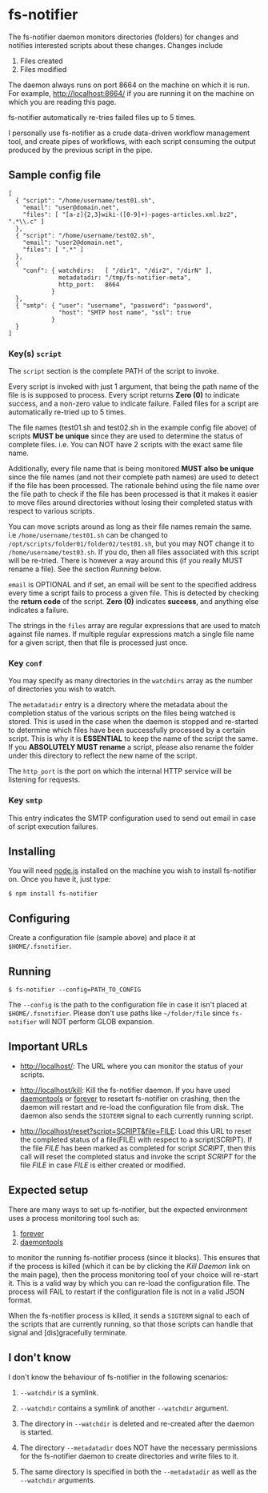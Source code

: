 # fs-notifier

The fs-notifier daemon monitors directories (folders) for changes and
notifies interested scripts about these changes. Changes include

1. Files created
2. Files modified

The daemon always runs on port 8664 on the machine on which it is
run. For example, [http://localhost:8664/](http://localhost:8664/) if
you are running it on the machine on which you are reading this page.

fs-notifier automatically re-tries failed files up to 5 times.

I personally use fs-notifier as a crude data-driven workflow
management tool, and create pipes of workflows, with each script
consuming the output produced by the previous script in the pipe.


## Sample config file

```
[
  { "script": "/home/username/test01.sh",
    "email": "user@domain.net",
    "files": [ "[a-z]{2,3}wiki-([0-9]+)-pages-articles.xml.bz2", ".*\\.c" ]
  },
  { "script": "/home/username/test02.sh",
    "email": "user2@domain.net",
    "files": [ ".*" ]
  },
  {
    "conf": { watchdirs:   [ "/dir1", "/dir2", "/dirN" ],
              metadatadir: "/tmp/fs-notifier-meta",
              http_port:   8664
            }
  },
  { "smtp": { "user": "username", "password": "password",
              "host": "SMTP host name", "ssl": true
            }
  }
]
```

### Key(s) ```script```

The ```script``` section is the complete PATH of the script to invoke.

Every script is invoked with just 1 argument, that being the path name
of the file is is supposed to process. Every script returns **Zero
(0)** to indicate success, and a non-zero value to indicate
failure. Failed files for a script are automatically re-tried up to 5
times.

The file names (test01.sh and test02.sh in the example config file
above) of scripts **MUST be unique** since they are used to determine
the status of complete files. i.e. You can NOT have 2 scripts with the
exact same file name.

Additionally, every file name that is being monitored **MUST also be
unique** since the file names (and not their complete path names) are
used to detect if the file has been processed. The rationale behind
using the file name over the file path to check if the file has been
processed is that it makes it easier to move files around directories
without losing their completed status with respect to various scripts.

You can move scripts around as long as their file names remain the
same. i.e ```/home/username/test01.sh``` can be changed to
```/opt/scripts/folder01/folder02/test01.sh```, but you may NOT change
it to ```/home/username/test03.sh```. If you do, then all files
associated with this script will be re-tried. There is however a way
around this (if you really MUST rename a file). See the section
*Running* below.

```email``` is OPTIONAL and if set, an email will be sent to the
specified address every time a script fails to process a given
file. This is detected by checking the **return code** of the
script. **Zero (0)** indicates **success**, and anything else
indicates a failure.

The strings in the ```files``` array are regular expressions that are
used to match against file names. If multiple regular expressions
match a single file name for a given script, then that file is
processed just once.

### Key ```conf```

You may specify as many directories in the ```watchdirs``` array as
the number of directories you wish to watch.

The ```metadatadir``` entry is a directory where the metadata about
the completion status of the various scripts on the files being
watched is stored. This is used in the case when the daemon is stopped
and re-started to determine which files have been successfully
processed by a certain script. This is why it is **ESSENTIAL** to keep
the name of the script the same. If you **ABSOLUTELY MUST rename** a
script, please also rename the folder under this directory to reflect
the new name of the script.

The ```http_port``` is the port on which the internal HTTP service
will be listening for requests.

### Key ```smtp```

This entry indicates the SMTP configuration used to send out email in
case of script execution failures.


## Installing

You will need [node.js](http://nodejs.org/) installed on the machine
you wish to install fs-notifier on. Once you have it, just type:

```$ npm install fs-notifier```

## Configuring

Create a configuration file (sample above) and place it at ```$HOME/.fsnotifier```.


## Running

```
$ fs-notifier --config=PATH_TO_CONFIG
```

The ```--config``` is the path to the configuration file in case it
isn't placed at ```$HOME/.fsnotifier```. Please don't use paths like
```~/folder/file``` since ```fs-notifier``` will NOT perform GLOB
expansion.

## Important URLs

* [http://localhost/](http://localhost/): The URL where you can
  monitor the status of your scripts.

* [http://localhost/kill](http://localhost/kill): Kill the fs-notifier
  daemon. If you have used
  [daemontools](http://cr.yp.to/daemontools.html) or
  [forever](https://github.com/nodejitsu/forever) to resetart
  fs-notifier on crashing, then the daemon will restart and re-load
  the configuration file from disk. The daemon also sends the
  ```SIGTERM``` signal to each currently running script.

* [http://localhost/reset?script=SCRIPT&file=FILE](http://localhost/reset?script=SCRIPT&file=FILE):
  Load this URL to reset the completed status of a file(FILE) with
  respect to a script(SCRIPT). If the file *FILE* has been marked as
  completed for script *SCRIPT*, then this call will reset the
  completed status and invoke the script *SCRIPT* for the file *FILE*
  in case *FILE* is either created or modified.


## Expected setup

There are many ways to set up fs-notifier, but the expected
environment uses a process monitoring tool such as:

1. [forever](https://github.com/nodejitsu/forever)
2. [daemontools](http://cr.yp.to/daemontools.html)

to monitor the running fs-notifier process (since it blocks). This
ensures that if the process is killed (which it can be by clicking the
*Kill Daemon* link on the main page), then the process monitoring tool
of your choice will re-start it. This is a valid way by which you can
re-load the configuration file. The process will FAIL to restart if
the configuration file is not in a valid JSON format.

When the fs-notifier process is killed, it sends a ```SIGTERM```
signal to each of the scripts that are currently running, so that
those scripts can handle that signal and [dis]gracefully terminate.


## I don't know

I don't know the behaviour of fs-notifier in the following scenarios:

1. ```--watchdir``` is a symlink.

2. ```--watchdir``` contains a symlink of another ```--watchdir```
argument.

3. The directory in ```--watchdir``` is deleted and re-created after
the daemon is started.

4. The directory ```--metadatadir``` does NOT have the necessary
permissions for the fs-notifier daemon to create directories and write
files to it.

5. The same directory is specified in both the ```--metadatadir``` as
well as the ```--watchdir``` arguments.
